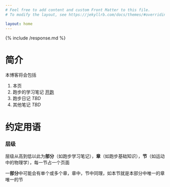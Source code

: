 ```yaml
---
# Feel free to add content and custom Front Matter to this file.
# To modify the layout, see https://jekyllrb.com/docs/themes/#overriding-theme-defaults

layout: home
---
```


{% include /response.md %}

# 简介
本博客将会包括

1. 本页
1. 跑步的学习笔记 [开跑](/running/)
1. 跑步日记 _TBD_
1. 其他笔记 _TBD_

# 约定用语
### 层级
层级从高到低以此为**部分**（如跑步学习笔记），**章**（如跑步基础知识），**节**（如运动中的物理学），每一节占一个页面

一**部分**中可能会有单个或多个章，章中，节中同理，如本节就是本部分中唯一的章唯一的节

